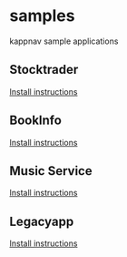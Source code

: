 # samples
kappnav sample applications

## Stocktrader 

[Install instructions](https://github.com/kappnav/README/blob/master/README.md#install-sample-application)

## BookInfo

[Install instructions](/bookinfo)


## Music Service

[Install instructions](/music-service)


## Legacyapp

[Install instructions](/legacyapp)

